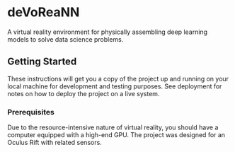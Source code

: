 # deVoReaNN

A virtual reality environment for physically assembling deep learning models to solve data science problems.

## Getting Started

These instructions will get you a copy of the project up and running on your local machine for development and testing purposes. See deployment for notes on how to deploy the project on a live system.

### Prerequisites

Due to the resource-intensive nature of virtual reality, you should have a computer equipped with a high-end GPU. The project was designed for an Oculus Rift with related sensors.